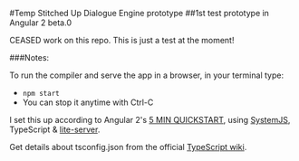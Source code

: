 #Temp Stitched Up Dialogue Engine prototype
##1st test prototype in Angular 2 beta.0

CEASED work on this repo.
This is just a test at the moment!

###Notes:

To run the compiler and serve the app in a browser, in your terminal type:
* `npm start`
* You can stop it anytime with Ctrl-C

I set this up according to Angular 2's [5 MIN QUICKSTART](https://angular.io/docs/ts/latest/quickstart.html), using [SystemJS](https://github.com/systemjs/systemjs), TypeScript & [lite-server](https://www.npmjs.com/package/lite-server).

Get details about tsconfig.json from the official [TypeScript wiki](https://github.com/Microsoft/TypeScript/wiki/tsconfig.json).
